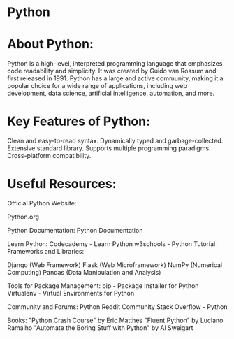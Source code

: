 # Python
# About Python:
Python is a high-level, interpreted programming language that emphasizes code readability and simplicity. It was created by Guido van Rossum and first released in 1991. Python has a large and active community, making it a popular choice for a wide range of applications, including web development, data science, artificial intelligence, automation, and more.

# Key Features of Python:

Clean and easy-to-read syntax.
Dynamically typed and garbage-collected.
Extensive standard library.
Supports multiple programming paradigms.
Cross-platform compatibility.

# Useful Resources:
Official Python Website:

Python.org

Python Documentation:
Python Documentation

Learn Python:
Codecademy - Learn Python
w3schools - Python Tutorial
Frameworks and Libraries:

Django (Web Framework)
Flask (Web Microframework)
NumPy (Numerical Computing)
Pandas (Data Manipulation and Analysis)

Tools for Package Management:
pip - Package Installer for Python
Virtualenv - Virtual Environments for Python

Community and Forums:
Python Reddit Community
Stack Overflow - Python

Books:
"Python Crash Course" by Eric Matthes
"Fluent Python" by Luciano Ramalho
"Automate the Boring Stuff with Python" by Al Sweigart
